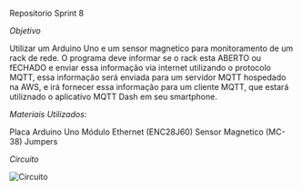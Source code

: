 Repositorio Sprint 8

_Objetivo_

Utilizar um Arduino Uno e um sensor magnetico para monitoramento de um rack de rede. O programa deve informar se o rack esta ABERTO ou fECHADO e enviar essa informação via internet utilizando o protocolo MQTT, essa informação será enviada para um servidor MQTT hospedado na AWS, e irá fornecer essa informação para um cliente MQTT, que estará utiliznado o aplicativo MQTT Dash em seu smartphone.



_Materiais Utilizados:_

Placa Arduino Uno
Módulo Ethernet (ENC28J60)
Sensor Magnetico (MC-38)
Jumpers

_Circuito_

![Circuito](https://user-images.githubusercontent.com/78046298/106600827-b0484680-6539-11eb-8e03-3ae240c8656e.png)

